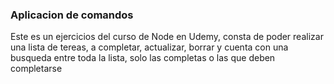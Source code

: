 ### Aplicacion de comandos

Este es un ejercicios del curso de Node en Udemy, consta de poder realizar una lista de tereas, a completar, actualizar, borrar y cuenta con una busqueda entre toda la lista, solo las completas o las que deben completarse
